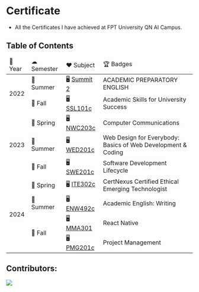 # Certificate

- All the Certificates I have achieved at FPT University QN AI Campus.

## Table of Contents

<table>
    <thead>
        <tr>
            <td>📅 Year</td>
            <td>☁ Semester</td>
            <td>❤️ Subject</td>
            <td>🏆 Badges</td>
        </tr>
    </thead>
    <tbody>
        <tr>
            <td rowspan="2">2022</td>
            <td>🌊 Summer</td>
            <td>
                🖥 <a href="English/ACADEMIC_PREPARATORY_ENGLISH_SUMMIT_2.pdf">Summit 2</a>
            </td>
            <td>
                ACADEMIC PREPARATORY ENGLISH
            </td>
        </tr>
        <tr>
            <td>🍂 Fall</td>
            <td>
                🖥 <a href="Coursera/Academic_Skills_for_University_Success.pdf">SSL101c</a>
            </td>
            <td>
                Academic Skills for University Success
            </td>
        </tr>
        <tr>
            <td rowspan="3">2023</td>
            <td>🌸 Spring</td>
            <td>
                🖥 <a href="Coursera/Computer_Communications.pdf">NWC203c</a>
            </td>
            <td>
                Computer Communications
            </td>
        </tr>
        <tr>
            <td>🌊 Summer</td>
            <td>
                🖥 <a href="Coursera/Web_Design_for_Everybody_Basics_of_Web_Development_and_Coding.pdf">WED201c</a>
            </td>
            <td>
                Web Design for Everybody: Basics of Web Development & Coding
            </td>
        </tr>
        <tr>
            <td>🍂 Fall</td>
            <td>
                🖥 <a href="Coursera/Software_Development_Lifecycle.pdf">SWE201c</a>
            </td>
            <td>
                Software Development Lifecycle
            </td>
        </tr>
        <tr>
            <td rowspan="4">2024</td>
            <td>🌸 Spring</td>
            <td>
                🖥 <a href="Coursera/CertNexus_Certified_Ethical_Emerging_Technologist.pdf">ITE302c</a>
            </td>
            <td>
                CertNexus Certified Ethical Emerging Technologist
            </td>
        </tr>
        <tr>
            <td>🌊 Summer</td>
            <td>
                🖥 <a href="Coursera/Academic_English_Writing.pdf">ENW492c</a>
            </td>
            <td>
                Academic English: Writing
            </td>
        </tr>
        <tr>
            <td rowspan="2">🍂 Fall</td>
            <td>
                🖥 <a href="Coursera/React_Native.pdf">MMA301</a>
            </td>
            <td>
                React Native
            </td>
        </tr>
        <tr>          
            <td>
                🖥 <a href="Coursera/">PMG201c</a>
            </td>
            <td>
                Project Management
            </td>
        </tr>
    </tbody>
</table>


## Contributors:

<a href="https://github.com/bakaqc/certificate/graphs/contributors">
  <img src="https://contrib.rocks/image?repo=bakaqc/certificate" />
</a>
